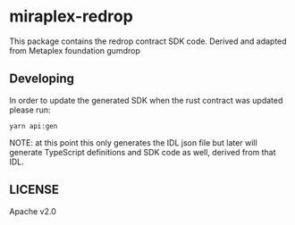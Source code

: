 # miraplex-redrop

This package contains the redrop contract SDK code. Derived and adapted from Metaplex foundation gumdrop

## Developing

In order to update the generated SDK when the rust contract was updated please run:

```
yarn api:gen
```

NOTE: at this point this only generates the IDL json file but later will generate TypeScript
definitions and SDK code as well, derived from that IDL.

## LICENSE

Apache v2.0
